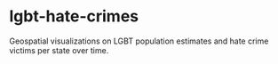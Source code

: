 # lgbt-hate-crimes
Geospatial visualizations on LGBT population estimates and hate crime victims per state over time. 
